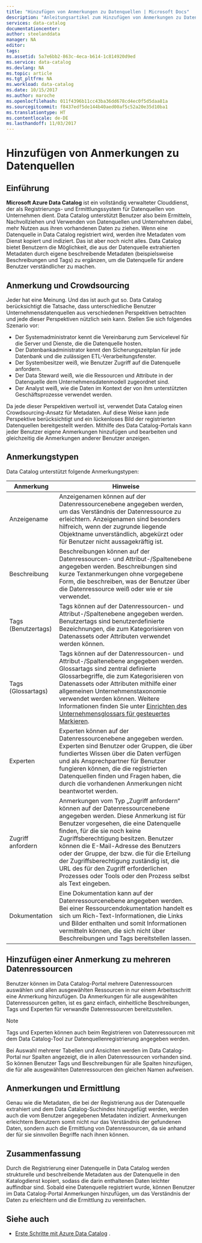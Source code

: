 ```yaml
---
title: "Hinzufügen von Anmerkungen zu Datenquellen | Microsoft Docs"
description: "Anleitungsartikel zum Hinzufügen von Anmerkungen zu Datenressourcen in Azure Data Catalog, einschließlich Anzeigenamen, Tags, Beschreibungen und Experten."
services: data-catalog
documentationcenter: 
author: steelanddata
manager: NA
editor: 
tags: 
ms.assetid: 5a7e6bb2-863c-4eca-b614-1c814920d9ed
ms.service: data-catalog
ms.devlang: NA
ms.topic: article
ms.tgt_pltfrm: NA
ms.workload: data-catalog
ms.date: 10/15/2017
ms.author: maroche
ms.openlocfilehash: 011f4396b11cc43ba36dd678cd4ec0f5d5daa81a
ms.sourcegitcommit: f8437edf5de144b40aed00af5c52a20e35d10ba1
ms.translationtype: HT
ms.contentlocale: de-DE
ms.lasthandoff: 11/03/2017
---
```

# <a name="how-to-annotate-data-sources"></a>Hinzufügen von Anmerkungen zu Datenquellen
## <a name="introduction"></a>Einführung
**Microsoft Azure Data Catalog** ist ein vollständig verwalteter Clouddienst, der als Registrierungs- und Ermittlungssystem für Datenquellen von Unternehmen dient. Data Catalog unterstützt Benutzer also beim Ermitteln, Nachvollziehen und Verwenden von Datenquellen und Unternehmen dabei, mehr Nutzen aus ihren vorhandenen Daten zu ziehen. Wenn eine Datenquelle in Data Catalog registriert wird, werden ihre Metadaten vom Dienst kopiert und indiziert. Das ist aber noch nicht alles. Data Catalog bietet Benutzern die Möglichkeit, die aus der Datenquelle extrahierten Metadaten durch eigene beschreibende Metadaten (beispielsweise Beschreibungen und Tags) zu ergänzen, um die Datenquelle für andere Benutzer verständlicher zu machen.

## <a name="annotation-and-crowdsourcing"></a>Anmerkung und Crowdsourcing
Jeder hat eine Meinung. Und das ist auch gut so.
Data Catalog berücksichtigt die Tatsache, dass unterschiedliche Benutzer Unternehmensdatenquellen aus verschiedenen Perspektiven betrachten und jede dieser Perspektiven nützlich sein kann. Stellen Sie sich folgendes Szenario vor:

* Der Systemadministrator kennt die Vereinbarung zum Servicelevel für die Server und Dienste, die die Datenquelle hosten.
* Der Datenbankadministrator kennt den Sicherungszeitplan für jede Datenbank und die zulässigen ETL-Verarbeitungsfenster.
* Der Systembesitzer weiß, wie Benutzer Zugriff auf die Datenquelle anfordern.
* Der Data Steward weiß, wie die Ressourcen und Attribute in der Datenquelle dem Unternehmensdatenmodell zugeordnet sind.
* Der Analyst weiß, wie die Daten im Kontext der von ihm unterstützten Geschäftsprozesse verwendet werden.

Da jede dieser Perspektiven wertvoll ist, verwendet Data Catalog einen Crowdsourcing-Ansatz für Metadaten. Auf diese Weise kann jede Perspektive berücksichtigt und ein lückenloses Bild der registrierten Datenquellen bereitgestellt werden. Mithilfe des Data Catalog-Portals kann jeder Benutzer eigene Anmerkungen hinzufügen und bearbeiten und gleichzeitig die Anmerkungen anderer Benutzer anzeigen.

## <a name="different-types-of-annotations"></a>Anmerkungstypen
Data Catalog unterstützt folgende Anmerkungstypen:

| Anmerkung | Hinweise |
| --- | --- |
| Anzeigename |Anzeigenamen können auf der Datenressourcenebene angegeben werden, um das Verständnis der Datenressource zu erleichtern. Anzeigenamen sind besonders hilfreich, wenn der zugrunde liegende Objektname unverständlich, abgekürzt oder für Benutzer nicht aussagekräftig ist. |
| Beschreibung |Beschreibungen können auf der Datenressourcen- und Attribut-/Spaltenebene angegeben werden. Beschreibungen sind kurze Textanmerkungen ohne vorgegebene Form, die beschreiben, was der Benutzer über die Datenressource weiß oder wie er sie verwendet. |
| Tags (Benutzertags) |Tags können auf der Datenressourcen- und Attribut-/Spaltenebene angegeben werden. Benutzertags sind benutzerdefinierte Bezeichnungen, die zum Kategorisieren von Datenassets oder Attributen verwendet werden können. |
| Tags (Glossartags) |Tags können auf der Datenressourcen- und Attribut-/Spaltenebene angegeben werden. Glossartags sind zentral definierte Glossarbegriffe, die zum Kategorisieren von Datenassets oder Attributen mithilfe einer allgemeinen Unternehmenstaxonomie verwendet werden können. Weitere Informationen finden Sie unter [Einrichten des Unternehmensglossars für gesteuertes Markieren](data-catalog-how-to-business-glossary.md). |
| Experten |Experten können auf der Datenressourcenebene angegeben werden. Experten sind Benutzer oder Gruppen, die über fundiertes Wissen über die Daten verfügen und als Ansprechpartner für Benutzer fungieren können, die die registrierten Datenquellen finden und Fragen haben, die durch die vorhandenen Anmerkungen nicht beantwortet werden. |
| Zugriff anfordern |Anmerkungen vom Typ „Zugriff anfordern“ können auf der Datenressourcenebene angegeben werden. Diese Anmerkung ist für Benutzer vorgesehen, die eine Datenquelle finden, für die sie noch keine Zugriffsberechtigung besitzen. Benutzer können die E-Mail-Adresse des Benutzers oder der Gruppe, der bzw. die für die Erteilung der Zugriffsberechtigung zuständig ist, die URL des für den Zugriff erforderlichen Prozesses oder Tools oder den Prozess selbst als Text eingeben. |
| Dokumentation |Eine Dokumentation kann auf der Datenressourcenebene angegeben werden. Bei einer Ressourcendokumentation handelt es sich um Rich-Text-Informationen, die Links und Bilder enthalten und somit Informationen vermitteln können, die sich nicht über Beschreibungen und Tags bereitstellen lassen. |

## <a name="annotating-multiple-assets"></a>Hinzufügen einer Anmerkung zu mehreren Datenressourcen
Benutzer können im Data Catalog-Portal mehrere Datenressourcen auswählen und allen ausgewählten Ressourcen in nur einem Arbeitsschritt eine Anmerkung hinzufügen. Da Anmerkungen für alle ausgewählten Datenressourcen gelten, ist es ganz einfach, einheitliche Beschreibungen, Tags und Experten für verwandte Datenressourcen bereitzustellen.

> [!NOTE]
> Tags und Experten können auch beim Registrieren von Datenressourcen mit dem Data Catalog-Tool zur Datenquellenregistrierung angegeben werden.
>
>

Bei Auswahl mehrerer Tabellen und Ansichten werden im Data Catalog-Portal nur Spalten angezeigt, die in allen Datenressourcen vorhanden sind. So können Benutzer Tags und Beschreibungen für alle Spalten hinzufügen, die für alle ausgewählten Datenressourcen den gleichen Namen aufweisen.

## <a name="annotations-and-discovery"></a>Anmerkungen und Ermittlung
Genau wie die Metadaten, die bei der Registrierung aus der Datenquelle extrahiert und dem Data Catalog-Suchindex hinzugefügt werden, werden auch die vom Benutzer angegebenen Metadaten indiziert. Anmerkungen erleichtern Benutzern somit nicht nur das Verständnis der gefundenen Daten, sondern auch die Ermittlung von Datenressourcen, da sie anhand der für sie sinnvollen Begriffe nach ihnen können.

## <a name="summary"></a>Zusammenfassung
Durch die Registrierung einer Datenquelle in Data Catalog werden strukturelle und beschreibende Metadaten aus der Datenquelle in den Katalogdienst kopiert, sodass die darin enthaltenen Daten leichter auffindbar sind. Sobald eine Datenquelle registriert wurde, können Benutzer im Data Catalog-Portal Anmerkungen hinzufügen, um das Verständnis der Daten zu erleichtern und die Ermittlung zu vereinfachen.

## <a name="see-also"></a>Siehe auch
* [Erste Schritte mit Azure Data Catalog](data-catalog-get-started.md) .
